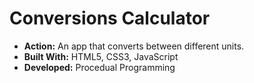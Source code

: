 # Conversions Calculator
* __Action:__ An app that converts between different units.
* __Built With:__ HTML5, CSS3, JavaScript
* __Developed:__ Procedual Programming
